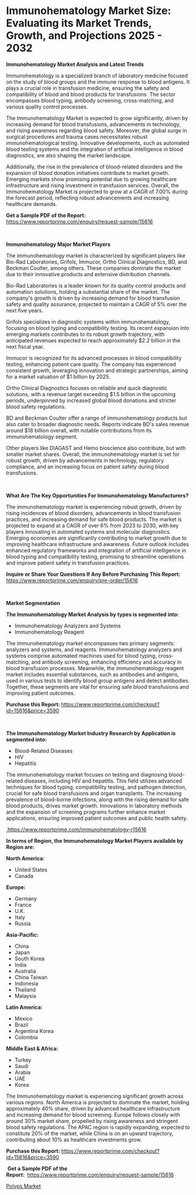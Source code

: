 <p><h1>Immunohematology Market Size: Evaluating its Market Trends, Growth, and Projections 2025 - 2032</h1></p><p><strong>Immunohematology Market Analysis and Latest Trends</strong></p>
<p><p>Immunohematology is a specialized branch of laboratory medicine focused on the study of blood groups and the immune response to blood antigens. It plays a crucial role in transfusion medicine, ensuring the safety and compatibility of blood and blood products for transfusions. The sector encompasses blood typing, antibody screening, cross-matching, and various quality control processes.</p><p>The Immunohematology Market is expected to grow significantly, driven by increasing demand for blood transfusions, advancements in technology, and rising awareness regarding blood safety. Moreover, the global surge in surgical procedures and trauma cases necessitates robust immunohematological testing. Innovative developments, such as automated blood testing systems and the integration of artificial intelligence in blood diagnostics, are also shaping the market landscape.</p><p>Additionally, the rise in the prevalence of blood-related disorders and the expansion of blood donation initiatives contribute to market growth. Emerging markets show promising potential due to growing healthcare infrastructure and rising investment in transfusion services. Overall, the Immunohematology Market is projected to grow at a CAGR of 7.00% during the forecast period, reflecting robust advancements and increasing healthcare demands.</p></p>
<p><strong>Get a Sample PDF of the Report:&nbsp;</strong> <a href="https://www.reportprime.com/enquiry/request-sample/15616?utm_campaign=3353&utm_medium=2&utm_source=Github&utm_content=ia&utm_term=20032025&utm_id=immunohematology">https://www.reportprime.com/enquiry/request-sample/15616</a></p>
<p>&nbsp;</p>
<p><strong>Immunohematology Major Market Players</strong></p>
<p><p>The immunohematology market is characterized by significant players like Bio-Rad Laboratories, Grifols, Immucor, Ortho Clinical Diagnostics, BD, and Beckman Coulter, among others. These companies dominate the market due to their innovative products and extensive distribution channels. </p><p>Bio-Rad Laboratories is a leader known for its quality control products and automation solutions, holding a substantial share of the market. The company's growth is driven by increasing demand for blood transfusion safety and quality assurance, projected to maintain a CAGR of 5% over the next five years. </p><p>Grifols specializes in diagnostic systems within immunohematology, focusing on blood typing and compatibility testing. Its recent expansion into emerging markets contributes to its robust growth trajectory, with anticipated revenues expected to reach approximately $2.2 billion in the next fiscal year.</p><p>Immucor is recognized for its advanced processes in blood compatibility testing, enhancing patient care quality. The company has experienced consistent growth, leveraging innovation and strategic partnerships, aiming for a market valuation of $1 billion by 2025.</p><p>Ortho Clinical Diagnostics focuses on reliable and quick diagnostic solutions, with a revenue target exceeding $1.5 billion in the upcoming periods, underpinned by increased global blood donations and stricter blood safety regulations.</p><p>BD and Beckman Coulter offer a range of immunohematology products but also cater to broader diagnostic needs. Reports indicate BD's sales revenue around $18 billion overall, with notable contributions from its immunohematology segment.</p><p>Other players like DIAGAST and Hemo bioscience also contribute, but with smaller market shares. Overall, the immunohematology market is set for robust growth, driven by advancements in technology, regulatory compliance, and an increasing focus on patient safety during blood transfusions.</p></p>
<p>&nbsp;</p>
<p><strong>What Are The Key Opportunities For Immunohematology Manufacturers?</strong></p>
<p><p>The immunohematology market is experiencing robust growth, driven by rising incidences of blood disorders, advancements in blood transfusion practices, and increasing demand for safe blood products. The market is projected to expand at a CAGR of over 6% from 2023 to 2030, with key players innovating in automated systems and molecular diagnostics. Emerging economies are significantly contributing to market growth due to improving healthcare infrastructure and awareness. Future outlook includes enhanced regulatory frameworks and integration of artificial intelligence in blood typing and compatibility testing, promising to streamline operations and improve patient safety in transfusion practices.</p></p>
<p><strong>Inquire or Share Your Questions If Any Before Purchasing This Report:</strong> <a href="https://www.reportprime.com/enquiry/pre-order/15616?utm_campaign=3353&utm_medium=2&utm_source=Github&utm_content=ia&utm_term=20032025&utm_id=immunohematology">https://www.reportprime.com/enquiry/pre-order/15616</a></p>
<p>&nbsp;</p>
<p><strong>Market Segmentation</strong></p>
<p><strong>The Immunohematology Market Analysis by types is segmented into:</strong></p>
<p><ul><li>Immunohematology Analyzers and Systems</li><li>Immunohematology Reagent</li></ul></p>
<p><p>The immunohematology market encompasses two primary segments: analyzers and systems, and reagents. Immunohematology analyzers and systems comprise automated machines used for blood typing, cross-matching, and antibody screening, enhancing efficiency and accuracy in blood transfusion processes. Meanwhile, the immunohematology reagent market includes essential substances, such as antibodies and antigens, used in various tests to identify blood group antigens and detect antibodies. Together, these segments are vital for ensuring safe blood transfusions and improving patient outcomes.</p></p>
<p><strong>Purchase this Report:&nbsp;</strong><a href="https://www.reportprime.com/checkout?id=15616&price=3590&utm_campaign=3353&utm_medium=2&utm_source=Github&utm_content=ia&utm_term=20032025&utm_id=immunohematology">https://www.reportprime.com/checkout?id=15616&price=3590</a></p>
<p>&nbsp;</p>
<p><strong>The Immunohematology Market Industry Research by Application is segmented into:</strong></p>
<p><ul><li>Blood-Related Diseases</li><li>HIV</li><li>Hepatitis</li></ul></p>
<p><p>The immunohematology market focuses on testing and diagnosing blood-related diseases, including HIV and hepatitis. This field utilizes advanced techniques for blood typing, compatibility testing, and pathogen detection, crucial for safe blood transfusions and organ transplants. The increasing prevalence of blood-borne infections, along with the rising demand for safe blood products, drives market growth. Innovations in laboratory methods and the expansion of screening programs further enhance market applications, ensuring improved patient outcomes and public health safety.</p></p>
<p><a href="https://www.reportprime.com/immunohematology-r15616?utm_campaign=3353&utm_medium=2&utm_source=Github&utm_content=ia&utm_term=20032025&utm_id=immunohematology">&nbsp;https://www.reportprime.com/immunohematology-r15616</a></p>
<p><strong>In terms of Region, the Immunohematology Market Players available by Region are:</strong></p>
<p>
    <p> <strong> North America: </strong>
        <ul>
            <li>United States</li>
            <li>Canada</li>
        </ul>
        </p> 
    <p> <strong> Europe: </strong>
        <ul>
            <li>Germany</li>
            <li>France</li>
            <li>U.K.</li>
            <li>Italy</li>
            <li>Russia</li>
        </ul>
        </p> 
    <p> <strong> Asia-Pacific: </strong>
        <ul>
            <li>China</li>
            <li>Japan</li>
            <li>South Korea</li>
            <li>India</li>
            <li>Australia</li>
            <li>China Taiwan</li>
            <li>Indonesia</li>
            <li>Thailand</li>
            <li>Malaysia</li>
        </ul>
        </p> 
    <p> <strong> Latin America: </strong>
        <ul>
            <li>Mexico</li>
            <li>Brazil</li>
            <li>Argentina Korea</li>
            <li>Colombia</li>
        </ul>
        </p> 
    <p> <strong> Middle East & Africa: </strong>
        <ul>
            <li>Turkey</li>
            <li>Saudi</li>
            <li>Arabia</li>
            <li>UAE</li>
            <li>Korea</li>
        </ul>
    </p>
    </p>
<p><p>The Immunohematology market is experiencing significant growth across various regions. North America is projected to dominate the market, holding approximately 40% share, driven by advanced healthcare infrastructure and increasing demand for blood screening. Europe follows closely with around 30% market share, propelled by rising awareness and stringent blood safety regulations. The APAC region is rapidly expanding, expected to constitute 20% of the market, while China is on an upward trajectory, contributing about 10% as healthcare investments grow.</p></p>
<p><strong>Purchase this Report: </strong><a href="https://www.reportprime.com/checkout?id=15616&price=3590&utm_campaign=3353&utm_medium=2&utm_source=Github&utm_content=ia&utm_term=20032025&utm_id=immunohematology">https://www.reportprime.com/checkout?id=15616&price=3590</a></p>
<p>&nbsp;<strong>Get a Sample PDF of the Report:&nbsp;&nbsp;</strong><a href="https://www.reportprime.com/enquiry/request-sample/15616?utm_campaign=3353&utm_medium=2&utm_source=Github&utm_content=ia&utm_term=20032025&utm_id=immunohematology">https://www.reportprime.com/enquiry/request-sample/15616</a></p>
<p><strong></strong></p>
<p><p><a href="https://github.com/djoeamakeh/Market-Research-Report-List-1/blob/main/polyps-market.md?utm_campaign=3353&utm_medium=2&utm_source=Github&utm_content=ia&utm_term=20032025&utm_id=immunohematology">Polyps Market</a></p></p>